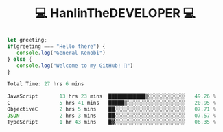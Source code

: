 # <p align="center"> 💻 HanlinTheDEVELOPER 💻 </p>
 ```js
let greeting;
 if(greeting === "Hello there") {
    console.log("General Kenobi")
} else { 
    console.log("Welcome to my GitHub! 👋")
}
```



<!--START_SECTION:waka-->

```js
Total Time: 27 hrs 6 mins

JavaScript       13 hrs 23 mins  ████████████▒░░░░░░░░░░░░   49.26 %
C                5 hrs 41 mins   █████▒░░░░░░░░░░░░░░░░░░░   20.95 %
ObjectiveC       2 hrs 5 mins    ██░░░░░░░░░░░░░░░░░░░░░░░   07.71 %
JSON             2 hrs 3 mins    ██░░░░░░░░░░░░░░░░░░░░░░░   07.57 %
TypeScript       1 hr 43 mins    █▓░░░░░░░░░░░░░░░░░░░░░░░   06.35 %
```

<!--END_SECTION:waka-->


